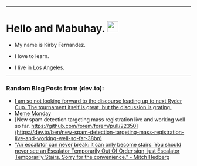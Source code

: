 
<img src="https://komarev.com/ghpvc/?username=kirbygit&style=flat-square&color=blue" alt=""/>

---
<h1>
  Hello and Mabuhay.
  <img src="https://media.giphy.com/media/hvRJCLFzcasrR4ia7z/giphy.gif" width="30px"/>
</h1>

- My name is Kirby Fernandez.

- I love to learn.

- I live in Los Angeles.

---

### Random Blog Posts from (dev.to):
<!-- BLOG-POST-LIST:START -->
- [I am so not looking forward to the discourse leading up to next Ryder Cup. The tournament itself is great, but the discussion is grating.](https://dev.to/ben/i-am-so-not-looking-forward-to-the-discourse-leading-up-to-next-ryder-cup-the-tournament-itself-is-47i4)
- [Meme Monday](https://dev.to/ben/meme-monday-50jm)
- [New spam detection targeting mass registration live and working well so far. https://github.com/forem/forem/pull/22350](https://dev.to/ben/new-spam-detection-targeting-mass-registration-live-and-working-well-so-far-38bn)
- [&quot;An escalator can never break: it can only become stairs. You should never see an Escalator Temporarily Out Of Order sign, just Escalator Temporarily Stairs. Sorry for the convenience.&quot; - Mitch Hedberg](https://dev.to/ben/an-escalator-can-never-break-it-can-only-become-stairs-you-should-never-see-an-escalator-1n2m)
<!-- BLOG-POST-LIST:END -->
